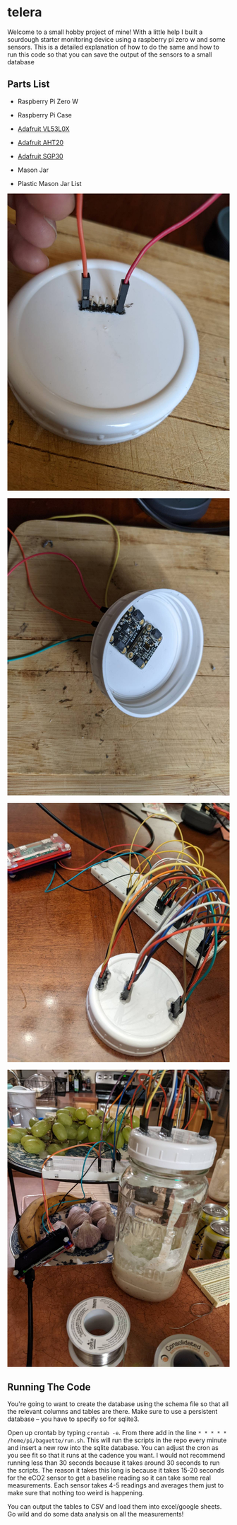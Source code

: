 # telera

Welcome to a small hobby project of mine! With a little help I built a sourdough starter monitoring device using a raspberry pi zero w and some sensors. This is a detailed explanation of how to do the same and how to run this code so that you can save the output of the sensors to a small database

## Parts List

* Raspberry Pi Zero W

* Raspberry Pi Case

* [Adafruit VL53L0X](https://learn.adafruit.com/adafruit-vl53l0x-micro-lidar-distance-sensor-breakout/python-circuitpython)

* [Adafruit AHT20](https://learn.adafruit.com/adafruit-aht20/python-circuitpython)

* [Adafruit SGP30](https://learn.adafruit.com/adafruit-sgp30-gas-tvoc-eco2-mox-sensor/)

* Mason Jar

* Plastic Mason Jar List

![](/photos/cap.jpeg)

![sensors](/photos/sensors.jpeg)

![sourdough_contraption](/photos/sourdough_contraption.jpeg)

![sourdough_in_action](/photos/sourdough_in_action.jpeg)

## Running The Code

You're going to want to create the database using the schema file so that all the relevant columns and tables are there. Make sure to use a persistent database – you have to specify so for sqlite3.

Open up crontab by typing `crontab -e`. From there add in the line `* * * * * /home/pi/baguette/run.sh`. This will run the scripts in the repo every minute and insert a new row into the sqlite database. You can adjust the cron as you see fit so that it runs at the cadence you want. I would not recommend running less than 30 seconds because it takes around 30 seconds to run the scripts. The reason it takes this long is because it takes 15-20 seconds for the eCO2 sensor to get a baseline reading so it can take some real measurements. Each sensor takes 4-5 readings and averages them just to make sure that nothing too weird is happening. 



You can output the tables to CSV and load them into excel/google sheets. Go wild and do some data analysis on all the measurements!
